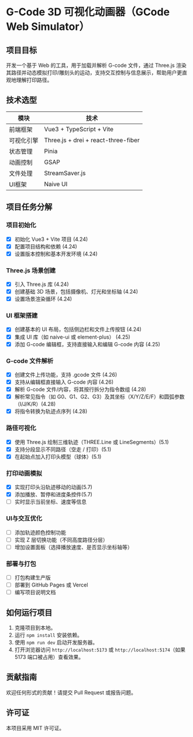 # G-Code 3D 可视化动画器（GCode Web Simulator）

## 项目目标
开发一个基于 Web 的工具，用于加载并解析 G-code 文件，通过 Three.js 渲染其路径并动态模拟打印/雕刻头的运动，支持交互控制与信息展示，帮助用户更直观地理解打印路径。

## 技术选型

| 模块         | 技术                      |
|--------------|---------------------------|
| 前端框架     | Vue3 + TypeScript + Vite  |
| 可视化引擎   | Three.js + drei + react-three-fiber |
| 状态管理     | Pinia                     |
| 动画控制     | GSAP                      |
| 文件处理     | StreamSaver.js            |
| UI框架       | Naive UI                  |

## 项目任务分解

### 项目初始化
- [x] 初始化 Vue3 + Vite 项目 (4.24)
- [x] 配置项目结构和依赖 (4.24)
- [x] 设置版本控制和基本开发环境 (4.24)

### Three.js 场景创建
- [x] 引入 Three.js 库 (4.24)
- [x] 创建基础 3D 场景，包括摄像机、灯光和坐标轴 (4.24)
- [x] 设置场景渲染循环 (4.24)

### UI 框架搭建
- [x] 创建基本的 UI 布局，包括侧边栏和文件上传按钮 (4.24)
- [x] 集成 UI 库（如 naive-ui 或 element-plus） (4.25)
- [x] 添加 G-code 编辑框，支持直接输入和编辑 G-code 内容 (4.25)

### G-code 文件解析
- [x] 创建文件上传功能，支持 .gcode 文件 (4.26)
- [x] 支持从编辑框直接输入 G-code 内容 (4.26)
- [x] 解析 G-code 文件/内容，将其按行拆分为指令数组 (4.28)
- [x] 解析常见指令（如 G0、G1、G2、G3）及其坐标（X/Y/Z/E/F）和圆弧参数（I/J/K/R）(4.28)
- [x] 将指令转换为轨迹点序列 (4.28)

### 路径可视化
- [x] 使用 Three.js 绘制三维轨迹（THREE.Line 或 LineSegments）(5.1)
- [x] 支持分段显示不同路径（空走 / 打印）(5.1)
- [x] 在起始点加入打印头模型（球体）(5.1)

### 打印动画模拟
- [x] 实现打印头沿轨迹移动的动画(5.7)
- [x] 添加播放、暂停和进度条控件(5.7)
- [ ] 实时显示当前坐标、速度等信息

### UI与交互优化
- [ ] 添加轨迹颜色控制功能
- [ ] 实现 Z 层切换功能（不同高度路径分层）
- [ ] 增加设置面板（选择播放速度、是否显示坐标轴等）

### 部署与打包
- [ ] 打包构建生产版
- [ ] 部署到 GitHub Pages 或 Vercel
- [ ] 编写项目说明文档

## 如何运行项目
1. 克隆项目到本地。
2. 运行 `npm install` 安装依赖。
3. 使用 `npm run dev` 启动开发服务器。
4. 打开浏览器访问 `http://localhost:5173` 或 `http://localhost:5174`（如果 5173 端口被占用）查看效果。

## 贡献指南
欢迎任何形式的贡献！请提交 Pull Request 或报告问题。

## 许可证
本项目采用 MIT 许可证。

